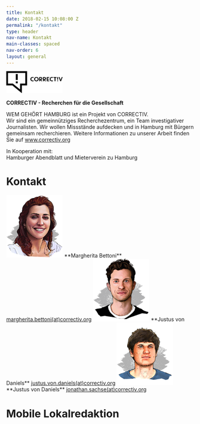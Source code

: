 ```yaml
---
title: Kontakt
date: 2018-02-15 10:08:00 Z
permalink: "/kontakt"
type: header
nav-name: Kontakt
main-classes: spaced
nav-order: 6
layout: general
---
```


<img src="/assets/images/logos/correctiv.jpg" width="30%">

**CORRECTIV - Recherchen für die Gesellschaft**

WEM GEHÖRT HAMBURG ist ein Projekt von CORRECTIV.<br>
Wir sind ein gemeinnütziges Recherchezentrum,
ein Team investigativer Journalisten. Wir wollen
Missstände aufdecken und in Hamburg mit Bürgern
gemeinsam recherchieren. Weitere Informationen zu unserer Arbeit finden Sie auf <a style="color: #e5007d" href="https://correctiv.org" target="blank">www.correctiv.org</a>

In Kooperation mit:<br>
Hamburger Abendblatt und Mieterverein zu Hamburg

# Kontakt

<img src="/assets/images/margherita-Bettoni.png" width="30%">
**Margherita Bettoni**
<a href="mailto:margherita.bettoni@correctiv.org">margherita.bettoni(at)correctiv.org</a>

<img src="/assets/images/justus-von-daniels.png" width="30%">
**Justus von Daniels**
<a href="mailto:justus.von.daniels@correctiv.org">justus.von.daniels(at)correctiv.org</a>

<img src="/assets/images/jonathan-sachse.png" width="30%">
**Justus von Daniels**
<a href="mailto:jonathan.sachse@correctiv.org">jonathan.sachse(at)correctiv.org</a>

# Mobile Lokalredaktion